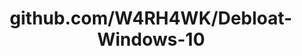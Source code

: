 ---
layout: post
title: github.com/W4RH4WK/Debloat-Windows-10
categories: link
tags: [انگلیسی, برنامه‌نویسی]
---